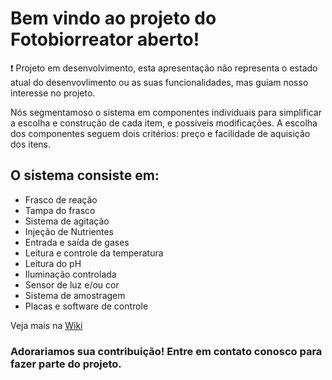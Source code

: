 # Bem vindo ao projeto do Fotobiorreator aberto!

❗ Projeto em desenvolvimento, esta apresentação não representa o estado atual do desenvovlimento ou as suas funcionalidades, mas guiam nosso interesse no projeto.

Nós segmentamoso o sistema em componentes individuais para simplificar a escolha e construção de cada item, e possíveis modificações. A escolha dos componentes seguem dois critérios: preço e facilidade de aquisição dos itens.

## O sistema consiste em:

- Frasco de reação
- Tampa do frasco
- Sistema de agitação
- Injeção de Nutrientes
- Entrada e saída de gases
- Leitura e controle da temperatura
- Leitura do pH
- Iluminação controlada
- Sensor de luz e/ou cor
- Sistema de amostragem
- Placas e software de controle

Veja mais na [Wiki](Wiki)

### Adorariamos sua contribuição! Entre em contato conosco para fazer parte do projeto.
